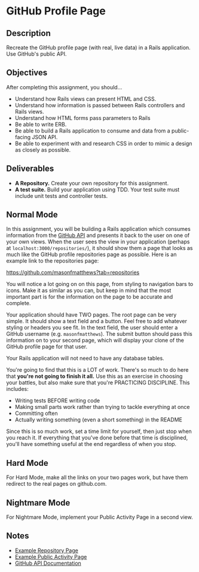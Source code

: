 # GitHub Profile Page

## Description

Recreate the GitHub profile page (with real, live data) in a Rails application.  Use GitHub's public API.

## Objectives

After completing this assignment, you should...

* Understand how Rails views can present HTML and CSS.
* Understand how information is passed between Rails controllers and Rails views.
* Understand how HTML forms pass parameters to Rails
* Be able to write ERB.
* Be able to build a Rails application to consume and data from a public-facing JSON API.
* Be able to experiment with and research CSS in order to mimic a design as closely as possible.

## Deliverables

* **A Repository.** Create your own repository for this assignment.
* **A test suite.** Build your application using TDD.  Your test suite must include unit tests and controller tests.

## Normal Mode

In this assignment, you will be building a Rails application which consumes information from the [GitHub API](https://developer.github.com/v3/) and presents it back to the user on one of your own views.  When the user sees the view in your application (perhaps at `localhost:3000/repositories/`), it should show them a page that looks as much like the GitHub profile repositories page as possible.  Here is an example link to the repositories page:

https://github.com/masonfmatthews?tab=repositories

You will notice a lot going on on this page, from styling to navigation bars to icons.  Make it as similar as you can, but keep in mind that the most important part is for the information on the page to be accurate and complete.

Your application should have TWO pages.  The root page can be very simple.  It should show a text field and a button.  Feel free to add whatever styling or headers you see fit.  In the text field, the user should enter a GitHub username (e.g. `masonfmatthews`).  The submit button should pass this information on to your second page, which will display your clone of the GitHub profile page for that user.

Your Rails application will not need to have any database tables.

You're going to find that this is a LOT of work.  There's so much to do here that **you're not going to finish it all.**  Use this as an exercise in choosing your battles, but also make sure that you're PRACTICING DISCIPLINE.  This includes:

* Writing tests BEFORE writing code
* Making small parts work rather than trying to tackle everything at once
* Committing often
* Actually writing something (even a short something) in the README

Since this is so much work, set a time limit for yourself, then just stop when you reach it.  If everything that you've done before that time is disciplined, you'll have something useful at the end regardless of when you stop.

## Hard Mode

For Hard Mode, make all the links on your two pages work, but have them redirect to the real pages on github.com.

## Nightmare Mode

For Nightmare Mode, implement your Public Activity Page in a second view.

## Notes

* [Example Repository Page](https://github.com/masonfmatthews?tab=repositories)
* [Example Public Activity Page](https://github.com/masonfmatthews?tab=activity)
* [GitHub API Documentation](https://developer.github.com/v3/)
